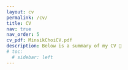 ```yaml
---
layout: cv
permalink: /cv/
title: CV
nav: true
nav_order: 5
cv_pdf: MinsikChoiCV.pdf
description: Below is a summary of my CV 🙂
# toc:
  # sidebar: left
---
```


